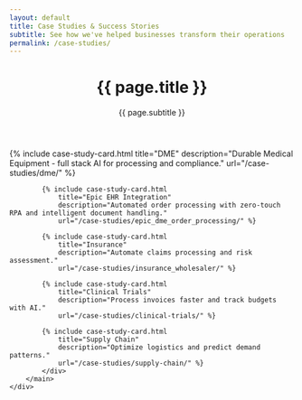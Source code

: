 ```yaml
---
layout: default
title: Case Studies & Success Stories
subtitle: See how we've helped businesses transform their operations
permalink: /case-studies/
---
```


<!-- Header Section with Gray Background -->
<div class="bg-gray-50 py-8 md:py-12">
    <div class="max-w-6xl mx-auto px-4 sm:px-6 md:px-8">
        <header class="text-center">
            <h1 class="text-3xl md:text-4xl font-bold text-gray-900 mb-4">{{ page.title }}</h1>
            <p class="text-lg md:text-xl text-gray-600">{{ page.subtitle }}</p>
        </header>
    </div>
</div>

<!-- Content Section with White Background -->
<div class="bg-white py-8 md:py-12">
    <div class="max-w-6xl mx-auto px-4 sm:px-6 md:px-8">
        <main>
            <!-- Case Studies Grid -->
            <div class="grid md:grid-cols-2 lg:grid-cols-3 gap-8">
            {% include case-study-card.html 
                title="DME" 
                description="Durable Medical Equipment - full stack AI for processing and compliance." 
                url="/case-studies/dme/" %}
            
            {% include case-study-card.html 
                title="Epic EHR Integration" 
                description="Automated order processing with zero-touch RPA and intelligent document handling." 
                url="/case-studies/epic_dme_order_processing/" %}
            
            {% include case-study-card.html 
                title="Insurance" 
                description="Automate claims processing and risk assessment." 
                url="/case-studies/insurance_wholesaler/" %}
            
            {% include case-study-card.html 
                title="Clinical Trials" 
                description="Process invoices faster and track budgets with AI." 
                url="/case-studies/clinical-trials/" %}
            
            {% include case-study-card.html 
                title="Supply Chain" 
                description="Optimize logistics and predict demand patterns." 
                url="/case-studies/supply-chain/" %}
            </div>
        </main>
    </div>
</div>
